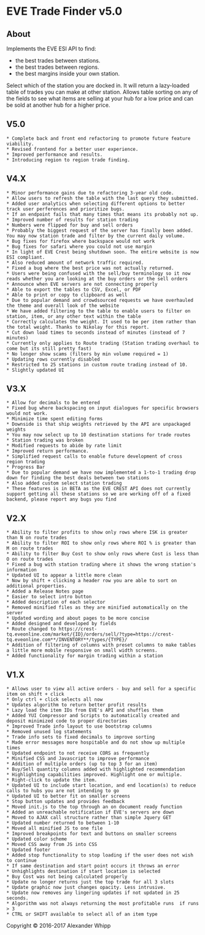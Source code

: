 # EVE Trade Finder v5.0

## About
Implements the EVE ESI API to find:

* the best trades between stations.
* the best trades between regions.
* the best margins inside your own station.

Select which of the station you are docked in. It will return a lazy-loaded table of trades you can make at other station. Allows table sorting on any of the fields to see what items are selling at your hub for a low price and can be sold at another hub for a higher price.

## V5.0
    * Complete back and front end refactoring to promote future feature viability.
    * Revised frontend for a better user experience.
    * Improved performance and results.
    * Introducing region to region trade finding.

## V4.X
    * Minor performance gains due to refactoring 3-year old code.
    * Allow users to refresh the table with the last query they submitted.
    * Added user analytics when selecting different options to better track user perferences and prioritize bugs.
    * If an endpoint fails that many times that means its probably not up.
    * Improved number of results for station trading
    * Numbers were flipped for buy and sell orders
    * Probably the biggest request of the server has finally been added. You may now station trade and filter by the current daily volume.
    * Bug fixes for firefox where backspace would not work
    * Bug fixes for safari where you could not use margin
    * In light of EVE Crest being shutdown soon. The entire website is now ESI compliant.
    * Also reduced amount of network traffic required.
    * Fixed a bug where the best price was not actually returned.
    * Users were being confused with the sell/buy terminology so it now reads whether you are looking at the buy orders or the sell orders
    * Announce when EVE servers are not connecting properly
    * Able to export the tables to CSV, Excel, or PDF
    * Able to print or copy to clipboard as well
    * Due to popular demand and crowdsourced requests we have overhauled the theme and overall look of the website
    * We have added filtering to the table to enable users to filter on station, item, or any other text within the table
    * Correctly calculates the weight. It used to be per item rather than the total weight. Thanks to Nikolay for this report.
    * Cut down load times to seconds instead of minutes (instead of 7 minutes)
    * Currently only applies to Route trading (Station trading overhaul to come but its still pretty fast)
    * No longer show scams (filters by min volume required = 1)
    * Updating rows currently disabled
    * Restricted to 25 stations in custom route trading instead of 10.
    * Slightly updated UI

## V3.X
    * Allow for decimals to be entered
    * Fixed bug where backspacing on input dialogues for specific browsers would not work.
    * Minimize time spent editing forms
    * Downside is that ship weights retrieved by the API are unpackaged weights
    * You may now select up to 10 destination stations for trade routes
    * Station trading was broken
    * Modified requests to abide by rate limit
    * Improved return performance.
    * Simplified request calls to enable future development of cross region trading
    * Progress Bar
    * Due to popular demand we have now implemented a 1-to-1 trading drop down for finding the best deals between two stations
    * Also added custom select station trading
    * These features is in BETA as the EVE CREST API does not currently support getting all these stations so we are working off of a fixed backend, please report any bugs you find

## V2.X
    * Ability to filter profits to show only rows where ISK is greater than N on route trades
    * Ability to filter ROI to show only rows where ROI % is greater than M on route trades
    * Ability to filter Buy Cost to show only rows where Cost is less than O on route trades
    * Fixed a bug with station trading where it shows the wrong station's information
    * Updated UI to appear a little more clean
    * Now by shift + clicking a header row you are able to sort on additional properties.
    * Added a Release Notes page
    * Easier to select intro button
    * Added description of each selector
    * Removed minified files as they are minified automatically on the server
    * Updated wording and about pages to be more concise
    * Added designed and developed by fields
    * Route changed to https://crest-tq.eveonline.com/market/{ID}/orders/sell/?type=https://crest-tq.eveonline.com**/INVENTORY**/types/{TYPE}/
    * Addition of filtering of columns with preset columns to make tables a little more mobile responsive on small width screens.
    * Added functionality for margin trading within a station

## V1.X
    * Allows user to view all active orders - buy and sell for a specific item on shift + click
    * Only ctrl + click selects all now
    * Updates algorithm to return better profit results
    * Lazy load the item IDs from EVE's API and shuffles them
    * Added YUI Compressor and Scripts to automatically created and deposit minimized code to proper directories
    * Improved Trade info layout to use bootstrap columns
    * Removed unused log statements
    * Trade info sets to fixed decimals to improve sorting
    * Made error messages more hospitable and do not show up multiple times
    * Updated endpoint to not receive CORS as frequently
    * Minified CSS and Javascript to improve performance
    * Addition of multiple orders (up to top 3 for an item)
    * Buy/Sell quantity columns added with highlighted recommendation
    * Highlighting capabilities improved. Highlight one or multiple.
    * Right-click to update the item.
    * Updated UI to include start location, and end location(s) to reduce calls to hubs you are not intending to go
    * Updated UI to better fit on smaller screens
    * Stop button updates and provides feedback
    * Moved init.js to the top through an on document ready function
    * Added an unreachable notification if EVE's servers are down
    * Moved to AJAX call structure rather than simple Jquery GET
    * Updated number returned to between 1-10
    * Moved all minified JS to one file
    * Improved breakpoints for text and buttons on smaller screens
    * Updated color scheme
    * Moved CSS away from JS into CSS
    * Updated footer
    * Added stop functionality to stop loading if the user does not wish to continue
    * If same destination and start point occurs it throws an error
    * Unhighlights destination if start location is selected
    * Buy Cost was not being calculated properly
    * Update no longer returns just the top trade for all 3 slots
    * Update graphic now just changes opacity. Less intrusive.
    * Update now removes any lingering updates if not updated in 25 seconds.
    * Algorithm was not always returning the most profitable runs  if runs > 3
    * CTRL or SHIFT available to select all of an item type

Copyright © 2016-2017 Alexander Whipp
